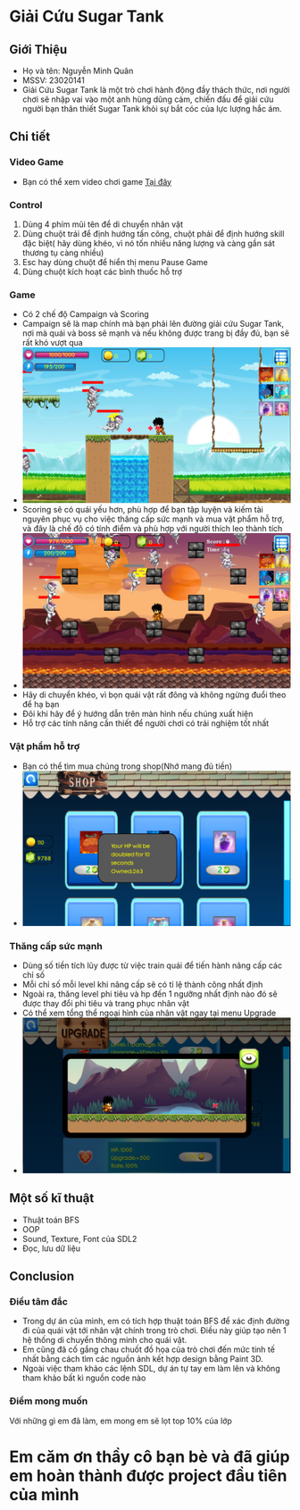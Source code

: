 # Giải Cứu Sugar Tank
## Giới Thiệu
- Họ và tên: Nguyễn Minh Quân
- MSSV: 23020141
- Giải Cứu Sugar Tank là một trò chơi hành động đầy thách thức, nơi người chơi sẽ nhập vai vào một anh hùng dũng cảm, chiến đấu để giải cứu người bạn thân thiết Sugar Tank khỏi sự bắt cóc của lực lượng hắc ám.
## Chi tiết
### Video Game
- Bạn có thể xem video chơi game [Tại đây](https://youtu.be/cFwCvJD0i0E)
### Control
1. Dùng 4 phím mũi tên để di chuyển nhân vật
2. Dùng chuột trái để định hướng tấn công, chuột phải để định hướng skill đặc biệt( hãy dùng khéo, vì nó tốn nhiều năng lượng và càng gần sát thương tụ càng nhiều)
3. Esc hay dùng chuột để hiển thị menu Pause Game
4. Dùng chuột kích hoạt các bình thuốc hỗ trợ
### Game
- Có 2 chế độ Campaign và Scoring
- Campaign sẽ là map chính mà bạn phải lên đường giải cứu Sugar Tank, nơi mà quái và boss sẽ mạnh và nếu không được trang bị đầy đủ, bạn sẽ rất khó vượt qua
- ![](anh3.png)
- Scoring sẽ có quái yếu hơn, phù hợp để bạn tập luyện và kiếm tài nguyên phục vụ cho việc thăng cấp sức mạnh và mua vật phẩm hỗ trợ, và đây là chế độ có tính điểm và phù hợp với người thích leo thành tích
- ![](anh4.png)
- Hãy di chuyển khéo, vì bọn quái vật rất đông và không ngừng đuổi theo để hạ bạn
- Đôi khi hãy để ý hướng dẫn trên màn hình nếu chúng xuất hiện
- Hỗ trợ các tính năng cần thiết để người chơi có trải nghiệm tốt nhất

### Vật phẩm hỗ trợ
- Bạn có thể tìm mua chúng trong shop(Nhớ mang đủ tiền)
- ![](anh1.png)
### Thăng cấp sức mạnh
- Dùng số tiền tích lũy được từ việc train quái để tiến hành nâng cấp các chỉ số
- Mỗi chỉ số mỗi level khi nâng cấp sẽ có tỉ lệ thành công nhất định
- Ngoài ra, thăng level phi tiêu và hp đến 1 ngưỡng nhất định nào đó sẽ được thay đổi phi tiêu và trang phục nhân vật
- Có thể xem tổng thể ngoại hình của nhân vật ngay tại menu Upgrade
- ![](anh2.png)
## Một số kĩ thuật
- Thuật toán BFS
- OOP
- Sound, Texture, Font của SDL2
- Đọc, lưu dữ liệu
## Conclusion
### Điều tâm đắc
- Trong dự án của mình, em có tích hợp thuật toán BFS để xác định đường đi của quái vật tới nhân vật chính trong trò chơi. Điều này giúp tạo nên 1 hệ thống di chuyển thông minh cho quái vật.
- Em cũng đã cố gắng chau chuốt đồ họa của trò chơi đến mức tinh tế nhất bằng cách tìm các nguồn ảnh kết hợp design bằng Paint 3D.
- Ngoài việc tham khảo các lệnh SDL, dự án tự tay em làm lên và không tham khảo bất kì nguồn code nào
### Điểm mong muốn
Với những gì em đã làm, em mong em sẽ lọt top 10% của lớp
# Em căm ơn thầy cô bạn bè và đã giúp em hoàn thành được project đầu tiên của mình
